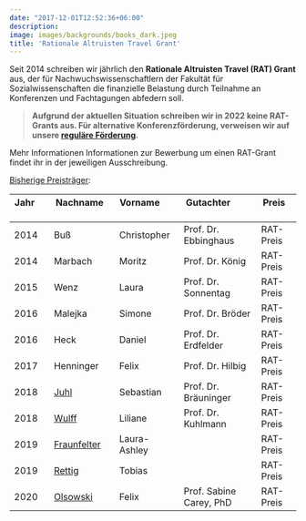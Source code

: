 ```yaml
---
date: "2017-12-01T12:52:36+06:00"
description: 
image: images/backgrounds/books_dark.jpeg
title: 'Rationale Altruisten Travel Grant'
---
```



Seit 2014 schreiben wir jährlich den **Rationale Altruisten Travel (RAT) Grant** aus, der für Nachwuchswissenschaftlern der Fakultät für Sozialwissenschaften die finanzielle Belastung durch Teilnahme an Konferenzen und Fachtagungen abfedern soll. 

> **Aufgrund der aktuellen Situation schreiben wir in 2022 keine RAT-Grants aus. Für alternative Konferenzförderung, verweisen wir auf unsere [reguläre Förderung](de/funding/normalfoerderung).**

Mehr Informationen Informationen zur Bewerbung um einen RAT-Grant findet ihr in der jeweiligen Ausschreibung.

[Bisherige Preisträger](/files/reports/overview_RATaward_de.html):

| Jahr &nbsp; &nbsp; &nbsp; &nbsp; &nbsp;| Nachname    &nbsp; &nbsp; &nbsp; &nbsp; &nbsp;| Vorname          &nbsp; &nbsp; &nbsp; &nbsp; &nbsp;| Gutachter             &nbsp; &nbsp; &nbsp; &nbsp; &nbsp;  &nbsp; &nbsp; &nbsp; | Preis    &nbsp; &nbsp; &nbsp; &nbsp; &nbsp; |
|------|-------------|------------------|--------------------------|-----------|
| 2014 | Buß         | Christopher      | Prof. Dr. Ebbinghaus     | RAT-Preis |
| 2014 | Marbach     | Moritz           | Prof. Dr. König          | RAT-Preis |
| 2015 | Wenz        | Laura            | Prof. Dr. Sonnentag      | RAT-Preis |
| 2016 | Malejka     | Simone           | Prof. Dr. Bröder         | RAT-Preis |
| 2016 | Heck        | Daniel           | Prof. Dr. Erdfelder      | RAT-Preis |
| 2017 | Henninger   | Felix            | Prof. Dr. Hilbig         | RAT-Preis |
| 2018 | [Juhl](http://www.sebastianjuhl.com)        | Sebastian        | Prof. Dr. Bräuninger     | RAT-Preis |
| 2018 | [Wulff](http://psycho3.uni-mannheim.de/Personen/Liliane%20Wullf,%20M.Sc./)       | Liliane          | Prof. Dr. Kuhlmann       | RAT-Preis |
| 2019 | [Fraunfelter](http://klips.psychologie.uni-mannheim.de/personen/Laura-Ashley%20Fraunfelter/) | Laura-Ashley     |                          | RAT-Preis |
| 2019 | [Rettig](https://reforms.uni-mannheim.de/ionas/sowi/reforms/internet_panel/Team/rettig_tobias/)      | Tobias           |                          | RAT-Preis |
| 2020 | [Olsowski](https://www.sowi.uni-mannheim.de/en/carey/team/academic-staff/olsowski-felix/)    | Felix            | Prof. Sabine Carey, PhD  | RAT-Preis |